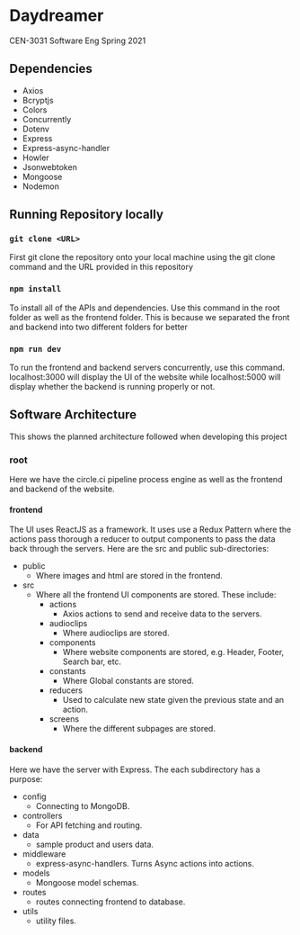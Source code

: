 # Daydreamer

CEN-3031 Software Eng Spring 2021

## Dependencies
* Axios
* Bcryptjs
* Colors
* Concurrently
* Dotenv
* Express
* Express-async-handler
* Howler
* Jsonwebtoken
* Mongoose
* Nodemon


## Running Repository locally

### `git clone <URL>`

First git clone the repository onto your local machine using the git clone command and the URL provided in this repository

### `npm install`

To install all of the APIs and dependencies. Use this command in the root folder as well as the frontend folder. This is because we separated the front and backend into two different folders for better

### `npm run dev`
 
To run the frontend and backend servers concurrently, use this command. localhost:3000 will display the UI of the website while localhost:5000 will display whether the backend is running properly or not.

## Software Architecture
This shows the planned architecture followed when developing this project

### root
Here we have the circle.ci pipeline process engine as well as the frontend and backend of the website.

#### frontend 
The UI uses ReactJS as a framework. It uses use a Redux Pattern where the actions pass thorough a reducer to output components to pass the data back through the servers. Here are the src and public sub-directories:

* public
    * Where images and html are stored in the frontend.
* src
    * Where all the frontend UI components are stored. These include:
        * actions
            * Axios actions to send and receive data to the servers.
        * audioclips
            * Where audioclips are stored.
        * components
            * Where website components are stored, e.g. Header, Footer, Search bar, etc.
        * constants
            * Where Global constants are stored.
        * reducers
            * Used to calculate new state given the previous state and an action.
        * screens
            * Where the different subpages are stored.


#### backend
Here we have the server with Express. The each subdirectory has a purpose:

* config
    * Connecting to MongoDB.
* controllers
    * For API fetching and routing.
* data
    * sample product and users data.
* middleware
    * express-async-handlers. Turns Async actions into actions.
* models
    * Mongoose model schemas.
* routes
    * routes connecting frontend to database.
* utils
    * utility files.

